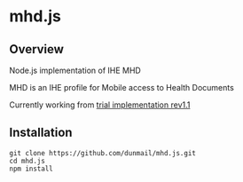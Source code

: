 mhd.js
======

Overview
--------
Node.js implementation of IHE MHD

MHD is an IHE profile for Mobile access to Health Documents

Currently working from [trial implementation rev1.1](http://www.ihe.net/Technical_Framework/upload/IHE_ITI_Suppl_MHD.pdf)

Installation
------------
    git clone https://github.com/dunmail/mhd.js.git
    cd mhd.js
    npm install

